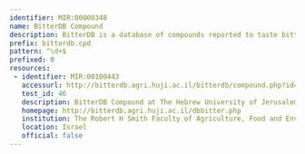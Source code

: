 ```yaml
---
identifier: MIR:00000348
name: BitterDB Compound
description: BitterDB is a database of compounds reported to taste bitter to humans. The compounds can be searched by name, chemical structure, similarity to other bitter compounds, association with a particular human bitter taste receptor, and so on. The database also contains information on mutations in bitter taste receptors that were shown to influence receptor activation by bitter compounds. The aim of BitterDB is to facilitate studying the chemical features associated with bitterness. This collection references compounds.
prefix: bitterdb.cpd
pattern: ^\d+$
prefixed: 0
resources:
 - identifier: MIR:00100443
   accessurl: http://bitterdb.agri.huji.ac.il/bitterdb/compound.php?id=${id}
   test_id: 46
   description: BitterDB Compound at The Hebrew University of Jerusalem
   homepage: http://bitterdb.agri.huji.ac.il/dbbitter.php
   institution: The Robert H Smith Faculty of Agriculture, Food and Environment, The Institute of Biochemistry, Food Science and Nutrition, The Hebrew University of Jerusalem, Rehovot
   location: Israel
   official: false
---
```

